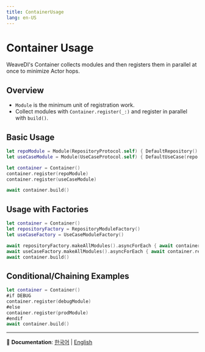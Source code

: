 ```yaml
---
title: ContainerUsage
lang: en-US
---
```


# Container Usage

WeaveDI's Container collects modules and then registers them in parallel at once to minimize Actor hops.

## Overview
- `Module` is the minimum unit of registration work.
- Collect modules with `Container.register(_:)` and register in parallel with `build()`.

## Basic Usage
```swift
let repoModule = Module(RepositoryProtocol.self) { DefaultRepository() }
let useCaseModule = Module(UseCaseProtocol.self) { DefaultUseCase(repo: DefaultRepository()) }

let container = Container()
container.register(repoModule)
container.register(useCaseModule)

await container.build()
```

## Usage with Factories
```swift
let container = Container()
let repositoryFactory = RepositoryModuleFactory()
let useCaseFactory = UseCaseModuleFactory()

await repositoryFactory.makeAllModules().asyncForEach { await container.register($0) }
await useCaseFactory.makeAllModules().asyncForEach { await container.register($0) }
await container.build()
```

## Conditional/Chaining Examples
```swift
let container = Container()
#if DEBUG
container.register(debugModule)
#else
container.register(prodModule)
#endif
await container.build()
```

---

📖 **Documentation**: [한국어](../ko.lproj/ContainerUsage) | [English](ContainerUsage)
